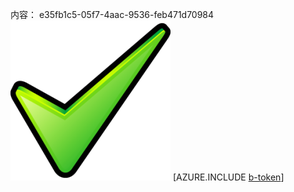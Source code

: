 内容： e35fb1c5-05f7-4aac-9536-feb471d70984![图像](41d6a9f4-747a-4acf-b808-d1eccfc5be6c.png)
[AZURE.INCLUDE [b-token](59b11c59-1e21-4de7-a2a7-5f6728d31e90.md)]
